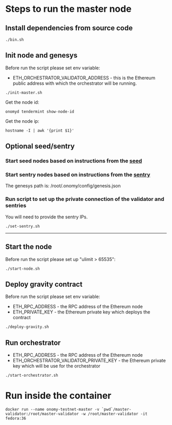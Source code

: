 # Steps to run the master node

## Install dependencies from source code

```
./bin.sh
```

## Init node and genesys

Before run the script please set env variable:

* ETH_ORCHESTRATOR_VALIDATOR_ADDRESS - this is the Ethereum public address with which the orchestrator will be running.

```
./init-master.sh
```

Get the node id:

```
onomyd tendermint show-node-id
```

Get the node ip:

```
hostname -I | awk '{print $1}'
```

## Optional seed/sentry

### Start seed nodes based on instructions from the [seed](../seed/readme.md)

### Start sentry nodes based on instructions from the [sentry](../sentry/readme.md)

The genesys path is: /root/.onomy/config/genesis.json

### Run script to set up the private connection of the validator and sentries

You will need to provide the sentry IPs.

```
./set-sentry.sh
```

--------------------------------------------------------------

## Start the node

Before run the script please set up "ulimit > 65535":

```
./start-node.sh
```

## Deploy gravity contract

Before run the script please set env variable:

* ETH_RPC_ADDRESS - the RPC address of the Ethereum node
* ETH_PRIVATE_KEY - the Ethereum private key which deploys the contract

```
./deploy-gravity.sh
```

## Run orchestrator

* ETH_RPC_ADDRESS - the RPC address of the Ethereum node
* ETH_ORCHESTRATOR_VALIDATOR_PRIVATE_KEY - the Ethereum private key which will be use for the orchestrator

```
./start-orchestrator.sh
```

# Run inside the container

```
docker run --name onomy-testnet-master -v `pwd`/master-validator:/root/master-validator -w /root/master-validator -it fedora:36
```